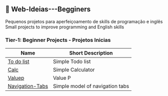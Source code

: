 ## :floppy_disk: Web-Ideias---Begginers
Pequenos projetos para aperfeiçoamento de skills de programação e inglês
Small projects to improve programming and English skills

### Tier-1: Beginner Projects - Projetos Inicias 

| Name  |  Short Description  |
| ------------------- | ------------------- |
|  [To do list](https://github.com/gabrielcosta-png/Web-Ideias---Begginers/blob/master/To_do_list/README.md) |  Simple Todo list |
|  [Calc](https://github.com/gabrielcosta-png/Web-Ideias---Begginers/blob/master/Calc/README.md) |  Simple Calculator |
|  [Valuep](https://github.com/gabrielcosta-png/Web-Ideias---Begginers/blob/master/valorp/README.md) |  Value P |
|  [Navigation-Tabs](https://github.com/gabrielcosta-png/Web-Ideias---Begginers/blob/master/valorp/README.md) |  Simple model of navigation tabs |